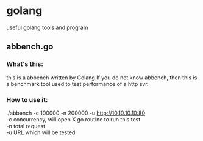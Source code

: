 # golang
useful golang tools and program

## abbench.go

### What's this:
this is a abbench written by Golang
If you do not know abbench, then 
this is a benchmark tool used to test performance of a http svr.

### How to use it:
./abbench -c 100000 -n 200000 -u http://10.10.10.10:80
<br>-c concurrency, will open X go routine to run this test
<br>-n total request
<br>-u URL which will be tested
